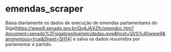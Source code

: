 # emendas_scraper
Baixa diariamente os dados de execução de emendas parlamentares do Siga[https://www9.senado.gov.br/QvAJAXZfc/opendoc.htm?document=senado%2Fsigabrasilpainelcidadao.qvw&host=QVS%40www9&anonymous=true&Sheet=SH14] e salva os dados resumidos por parlamentar e partido.
